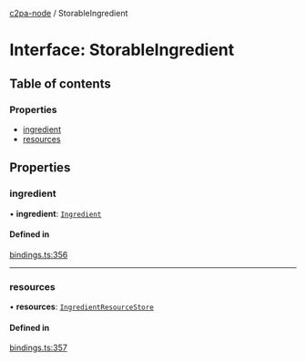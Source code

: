 [c2pa-node](../README.md) / StorableIngredient

# Interface: StorableIngredient

## Table of contents

### Properties

- [ingredient](StorableIngredient.md#ingredient)
- [resources](StorableIngredient.md#resources)

## Properties

### ingredient

• **ingredient**: [`Ingredient`](types.Ingredient.md)

#### Defined in

[bindings.ts:356](https://github.com/contentauth/c2pa-node/blob/5dac352/js-src/bindings.ts#L356)

___

### resources

• **resources**: [`IngredientResourceStore`](../README.md#ingredientresourcestore)

#### Defined in

[bindings.ts:357](https://github.com/contentauth/c2pa-node/blob/5dac352/js-src/bindings.ts#L357)
